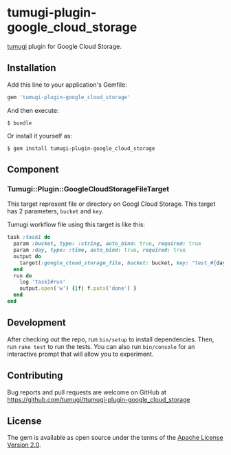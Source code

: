 # tumugi-plugin-google_cloud_storage

[tumugi](https://github.com/tumugi/tumugi) plugin for Google Cloud Storage.

## Installation

Add this line to your application's Gemfile:

```ruby
gem 'tumugi-plugin-google_cloud_storage'
```

And then execute:

    $ bundle

Or install it yourself as:

    $ gem install tumugi-plugin-google_cloud_storage

## Component

### Tumugi::Plugin::GoogleCloudStorageFileTarget

This target represent file or directory on Googl Cloud Storage.
This target has 2 parameters, `bucket` and `key`.

Tumugi workflow file using this target is like this:

```rb
task :task1 do
  param :bucket, type: :string, auto_bind: true, required: true
  param :day, type: :time, auto_bind: true, required: true
  output do
    target(:google_cloud_storage_file, bucket: bucket, key: "test_#{day.strftime('%Y%m%d')}.txt")
  end
  run do
    log 'task1#run'
    output.open('w') {|f| f.puts('done') }
  end
end
```

## Development

After checking out the repo, run `bin/setup` to install dependencies. Then, run `rake test` to run the tests. You can also run `bin/console` for an interactive prompt that will allow you to experiment.

## Contributing

Bug reports and pull requests are welcome on GitHub at https://github.com/tumugi/ttumugi-plugin-google_cloud_storage

## License

The gem is available as open source under the terms of the [Apache License
Version 2.0](http://www.apache.org/licenses/).
